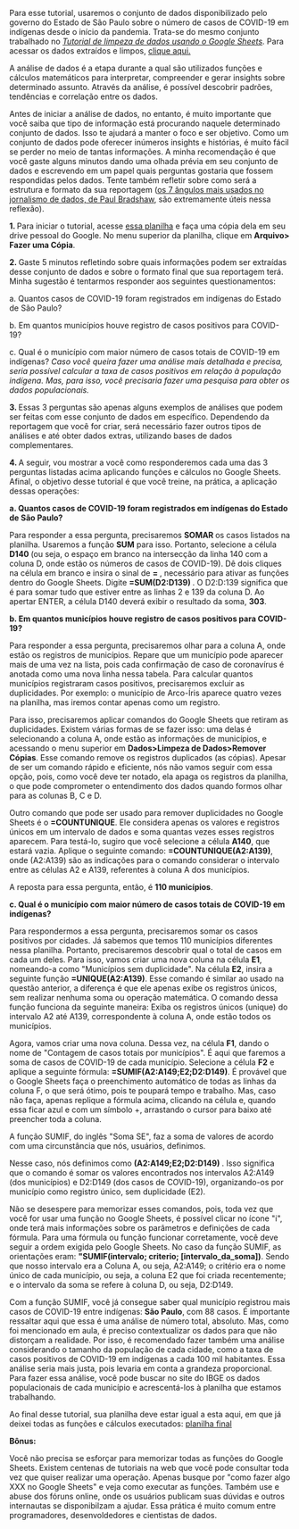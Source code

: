 Para esse tutorial, usaremos o conjunto de dados disponibilizado pelo governo do Estado de São Paulo sobre o número de casos de COVID-19 em indígenas desde o início da pandemia. Trata-se do mesmo conjunto trabalhado no <i> <a href="https://github.com/biafarrugia/Jornalismo_de_Dados_FAAP/blob/main/Tutorial%20de%20limpeza%20de%20dados%20usando%20o%20Google%20Sheets.md"> Tutorial de limpeza de dados usando o Google Sheets</a></i>. Para acessar os dados extraídos e limpos, <a href="https://docs.google.com/spreadsheets/d/1qPqoMIhYfk6YM20AlMv5-TRyHJ75x2pGCJSZKlWCCU4/edit?usp=sharing"> clique aqui. </a> 
<p> A análise de dados é a etapa durante a qual são utilizados funções e cálculos matemáticos para interpretar, compreender e gerar insights sobre determinado assunto. Através da análise, é possível descobrir padrões, tendências e correlação entre os dados. 
<p> Antes de iniciar a análise de dados, no entanto, é muito importante que você saiba que tipo de informação está procurando naquele determinado conjunto de dados. Isso te ajudará a manter o foco e ser objetivo. Como um conjunto de dados pode oferecer inúmeros insights e histórias, é muito fácil se perder no meio de tantas informações. A minha recomendação é que você gaste alguns minutos dando uma olhada prévia em seu conjunto de dados e escrevendo em um papel quais perguntas gostaria que fossem respondidas pelos dados. Tente também refletir sobre como será a estrutura e formato da sua reportagem (<a href="https://onlinejournalismblog.com/2021/06/08/os-angulos-mais-usados-por-jornalistas-para-contar-historias-com-dados/">os 7 ângulos mais usados no jornalismo de dados, de Paul Bradshaw</a>, são extremamente úteis nessa reflexão). 
<p> <b> 1. </b> Para iniciar o tutorial, acesse <a href="https://docs.google.com/spreadsheets/d/1qPqoMIhYfk6YM20AlMv5-TRyHJ75x2pGCJSZKlWCCU4/edit?usp=sharing"> essa planilha</a> e  faça uma cópia dela em seu drive pessoal do Google. No menu superior da planilha, clique em <b> Arquivo> Fazer uma Cópia</b>.
<p> <b> 2. </b> Gaste 5 minutos refletindo sobre quais informações podem ser extraídas desse conjunto de dados e sobre o formato final que sua reportagem terá. Minha sugestão é tentarmos responder aos seguintes questionamentos: 
  <p> a. Quantos casos de COVID-19 foram registrados em indígenas do Estado de São Paulo?
  <p> b. Em quantos municípios houve registro de casos positivos para COVID-19?
  <p> c. Qual é o município com maior número de casos totais de COVID-19 em indígenas? <i> Caso você queira fazer uma análise mais detalhada e precisa, seria possível calcular a taxa de casos positivos em relação à população indígena. Mas, para isso, você precisaria fazer uma pesquisa para obter os dados populacionais. </i>
  
<p> <b> 3. </b>  Essas 3 perguntas são apenas alguns exemplos de análises que podem ser feitas com esse conjunto de dados em específico. Dependendo da reportagem que você for criar, será necessário fazer outros tipos de análises e até obter dados extras, utilizando bases de dados complementares.
<p> <b> 4. </b> A seguir, vou mostrar a você como responderemos cada uma das 3 perguntas listadas acima aplicando funções e cálculos no Google Sheets. Afinal, o objetivo desse tutorial é que você treine, na prática, a aplicação dessas operações:
   <p> <b> a. Quantos casos de COVID-19 foram registrados em indígenas do Estado de São Paulo? </b>
<p> Para responder a essa pergunta, precisaremos <b> SOMAR </b> os casos listados na planilha. Usaremos a função <b> SUM</b> para isso. Portanto, selecione a célula <b> D140 </b> (ou seja, o espaço em branco na intersecção da linha 140 com a coluna D, onde estão os números de casos de COVID-19). Dê dois cliques na célula em branco e insira o sinal de <b> = </b>, necessário para ativar as funções dentro do Google Sheets. Digite <b> =SUM(D2:D139) </b>. O D2:D:139 significa que é para somar tudo que estiver entre as linhas 2 e 139 da coluna D. Ao apertar ENTER, a célula D140 deverá exibir o resultado da soma, <b> 303</b>.
   <p> <b> b. Em quantos municípios houve registro de casos positivos para COVID-19? </b>
  <p> Para responder a essa pergunta, precisaremos olhar para a coluna A, onde estão os registros de municípios. Repare que um município pode aparecer mais de uma vez na lista, pois cada confirmação de caso de coronavírus é anotada como uma nova linha nessa tabela. Para calcular quantos municípios registraram casos positivos, precisaremos excluir as duplicidades. Por exemplo: o município de Arco-Íris aparece quatro vezes na planilha, mas iremos contar apenas como um registro. 
    <p> Para isso, precisaremos aplicar comandos do Google Sheets que retiram as duplicidades. Existem várias formas de se fazer isso: uma delas é selecionando a coluna A, onde estão as informações de municípios, e acessando o menu superior em <b> Dados>Limpeza de Dados>Remover Cópias</b>. Esse comando remove os registros duplicados (as cópias). Apesar de ser um comando rápido e eficiente, nós não vamos seguir com essa opção, pois, como você deve ter notado, ela apaga os registros da planilha, o que pode comprometer o entendimento dos dados quando formos olhar para as colunas B, C e D. 
    <p> Outro comando que pode ser usado para remover duplicidades no Google Sheets é o <b>=COUNTUNIQUE</b>. Ele considera apenas os valores e registros únicos em um intervalo de dados e soma quantas vezes esses registros aparecem. Para testá-lo, sugiro que você selecione a célula <b> A140</b>, que estará vazia. Aplique o seguinte comando: <b>=COUNTUNIQUE(A2:A139)</b>, onde (A2:A139) são as indicações para o comando considerar o intervalo entre as células A2 e A139, referentes à coluna A dos municípios. 
<p> A reposta para essa pergunta, então, é <b> 110 municípios</b>.
<p> <b> c. Qual é o município com maior número de casos totais de COVID-19 em indígenas? </b> 
<p> Para respondermos a essa pergunta, precisaremos somar os casos positivos por cidades. Já sabemos que temos 110 municípios diferentes nessa planilha. Portanto, precisaremos descobrir qual o total de casos em cada um deles. Para isso, vamos criar uma nova coluna na célula <b>E1</b>, nomeando-a como "Municípios sem duplicidade". Na célula <b>E2</b>, insira a seguinte função <b>=UNIQUE(A2:A139)</b>. Esse comando é similar ao usado na questão anterior, a diferença é que ele apenas exibe os registros únicos, sem realizar nenhuma soma ou operação matemática. O comando dessa função funciona da seguinte maneira: Exiba os registros únicos (unique) do intervalo A2 até A139, correspondente à coluna A, onde estão todos os municípios.
  
<p> Agora, vamos criar uma nova coluna. Dessa vez, na célula <b>F1</b>, dando o nome de "Contagem de casos totais por municípios". É aqui que faremos a soma de casos de COVID-19 de cada município. Selecione a célula <b>F2</b> e aplique a seguinte fórmula: <b> =SUMIF(A2:A149;E2;D2:D149)</b>. É provável que o Google Sheets faça o preenchimento automático de todas as linhas da coluna F, o que será ótimo, pois te poupará tempo e trabalho. Mas, caso não faça, apenas replique a fórmula acima, clicando na célula e, quando essa ficar azul e com um símbolo +, arrastando o cursor para baixo até preencher toda a coluna.
  <p> A função SUMIF, do inglês "Soma SE", faz a soma de valores de acordo com uma circunstância que nós, usuários, definimos. 
  <p> Nesse caso, nós definimos como <b>(A2:A149;E2;D2:D149) </b>. Isso significa que o comando é somar os valores encontrados nos intervalos A2:A149 (dos municípios) e D2:D149 (dos casos de COVID-19), organizando-os por município como registro único, sem duplicidade (E2).
    <p> Não se desespere para memorizar esses comandos, pois, toda vez que você for usar uma função no Google Sheets, é possível clicar no ícone "i", onde terá mais informações sobre os parâmetros e definições de cada fórmula. Para uma fórmula ou função funcionar corretamente, você deve seguir a ordem exigida pelo Google Sheets. No caso da função SUMIF, as orientações eram: <b>"SUMIF(intervalo; criterio; [intervalo_da_soma])</b>.  Sendo que nosso intervalo era a Coluna A, ou seja, A2:A149; o critério era o nome único de cada município, ou seja, a coluna E2 que foi criada recentemente; e o intervalo da soma se refere à coluna D, ou seja, D2:D149.
  <p> Com a função SUMIF, você já consegue saber qual município registrou mais casos de COVID-19 entre indígenas: <b>São Paulo</b>, com 88 casos. 
  É importante ressaltar aqui que essa é uma análise de número total, absoluto. Mas, como foi mencionado em aula, é preciso contextualizar os dados para que não distorçam a realidade. Por isso, é recomendado fazer também uma análise considerando o tamanho da população de cada cidade, como a taxa de casos positivos de COVID-19 em indígenas a cada 100 mil habitantes. Essa análise seria mais justa, pois levaria em conta a grandeza proporcional. Para fazer essa análise, você pode buscar no site do IBGE os dados populacionais de cada município e acrescentá-los à planilha que estamos trabalhando.
 <p> Ao final desse tutorial, sua planilha deve estar igual a esta aqui, em que já deixei todas as funções e cálculos executados: <a href="https://docs.google.com/spreadsheets/d/18ZnpBjGIA7VlZsrV17tW3uGwJIvFknn5u17n34ug6U8/edit?usp=sharing"> planilha final </a>
<p> <b> Bônus:</b>
<p> Você não precisa se esforçar para memorizar todas as funções do Google Sheets. Existem centenas de tutoriais na web que você pode consultar toda vez que quiser realizar uma operação. Apenas busque por "como fazer algo XXX no Google Sheets" e veja como executar as funções. Também use e abuse dos fóruns online, onde os usuários publicam suas dúvidas e outros internautas se disponibilzam a ajudar. Essa prática é muito comum entre programadores, desenvoldedores e cientistas de dados. 

